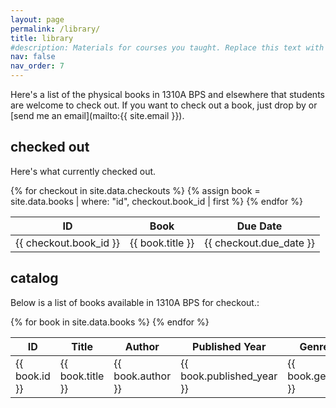 ```yaml
---
layout: page
permalink: /library/
title: library
#description: Materials for courses you taught. Replace this text with your description.
nav: false
nav_order: 7
---
```


Here's a list of the physical books in 1310A BPS and elsewhere that students are welcome to check out. If you want to check out a book, just drop by or [send me an email](mailto:{{ site.email }}).

## checked out

Here's what currently checked out.

<table>
  <thead>
    <tr>
      <th>ID</th>
      <th>Book</th>
      <th>Due Date</th>
    </tr>
  </thead>
  <tbody>
    {% for checkout in site.data.checkouts %}
    {% assign book = site.data.books | where: "id", checkout.book_id | first %}
      <tr>
        <td>{{ checkout.book_id }}</td>
        <td>{{ book.title }}</td>
        <td>{{ checkout.due_date }}</td>
      </tr>
    {% endfor %}
  </tbody>
  </table>


## catalog
Below is a list of books available in 1310A BPS for checkout.:

<table>
  <thead>
    <tr>
      <th>ID</th>
      <th>Title</th>
      <th>Author</th>
      <th>Published Year</th>
      <th>Genre</th>
      <th>ISBN</th>
    </tr>
  </thead>
  <tbody>
    {% for book in site.data.books %}
      <tr>
        <td>{{ book.id }}</td>
        <td>{{ book.title }}</td>
        <td>{{ book.author }}</td>
        <td>{{ book.published_year }}</td>
        <td>{{ book.genre }}</td>
        <td>{{ book.isbn }}</td>
      </tr>
    {% endfor %}
  </tbody>
  </table>
